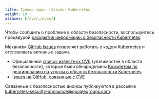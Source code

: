 ```yaml
---
title: Трекер задач (Issues) Kubernetes
weight: 10
aliases: [/cve/,/cves/]
---
```


Чтобы сообщить о проблеме в области безопасности, воспользуйтесь процедурой [раскрытия информации о безопасности Kubernetes](/docs/reference/issues-security/security/#report-a-vulnerability).

Механизм [GitHub Issues](https://github.com/kubernetes/kubernetes/issues/) позволяет работать с кодом Kubernetes и отслеживать активные задачи.

* Официальный [список известных CVE](/docs/reference/issues-security/official-cve-feed/) 
(уязвимостей в области безопасности), которые были обнародованы [Комитетом по реагированию на угрозы в области безопасности Kubernetes](https://github.com/kubernetes/committee-security-response).
* [Issues на GitHub, связанные с CVE](https://github.com/kubernetes/kubernetes/issues?utf8=%E2%9C%93&q=is%3Aissue+label%3Aarea%2Fsecurity+in%3Atitle+CVE)

Связанные с безопасностью анонсы публикуются в рассылке [kubernetes-security-announce@googlegroups.com](https://groups.google.com/forum/#!forum/kubernetes-security-announce).
